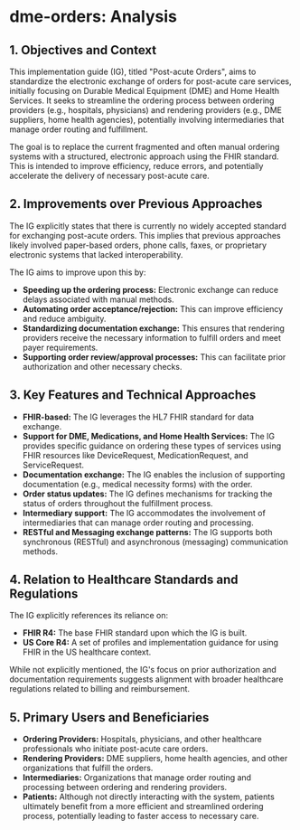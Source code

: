 # dme-orders: Analysis

## 1. Objectives and Context

This implementation guide (IG), titled "Post-acute Orders", aims to standardize the electronic exchange of orders for post-acute care services, initially focusing on Durable Medical Equipment (DME) and Home Health Services. It seeks to streamline the ordering process between ordering providers (e.g., hospitals, physicians) and rendering providers (e.g., DME suppliers, home health agencies), potentially involving intermediaries that manage order routing and fulfillment.

The goal is to replace the current fragmented and often manual ordering systems with a structured, electronic approach using the FHIR standard. This is intended to improve efficiency, reduce errors, and potentially accelerate the delivery of necessary post-acute care.

## 2. Improvements over Previous Approaches

The IG explicitly states that there is currently no widely accepted standard for exchanging post-acute orders. This implies that previous approaches likely involved paper-based orders, phone calls, faxes, or proprietary electronic systems that lacked interoperability. 

The IG aims to improve upon this by:

* **Speeding up the ordering process:** Electronic exchange can reduce delays associated with manual methods.
* **Automating order acceptance/rejection:** This can improve efficiency and reduce ambiguity.
* **Standardizing documentation exchange:** This ensures that rendering providers receive the necessary information to fulfill orders and meet payer requirements.
* **Supporting order review/approval processes:** This can facilitate prior authorization and other necessary checks.

## 3. Key Features and Technical Approaches

* **FHIR-based:** The IG leverages the HL7 FHIR standard for data exchange.
* **Support for DME, Medications, and Home Health Services:** The IG provides specific guidance on ordering these types of services using FHIR resources like DeviceRequest, MedicationRequest, and ServiceRequest.
* **Documentation exchange:** The IG enables the inclusion of supporting documentation (e.g., medical necessity forms) with the order.
* **Order status updates:** The IG defines mechanisms for tracking the status of orders throughout the fulfillment process.
* **Intermediary support:** The IG accommodates the involvement of intermediaries that can manage order routing and processing.
* **RESTful and Messaging exchange patterns:** The IG supports both synchronous (RESTful) and asynchronous (messaging) communication methods.

## 4. Relation to Healthcare Standards and Regulations

The IG explicitly references its reliance on:

* **FHIR R4:** The base FHIR standard upon which the IG is built.
* **US Core R4:** A set of profiles and implementation guidance for using FHIR in the US healthcare context.

While not explicitly mentioned, the IG's focus on prior authorization and documentation requirements suggests alignment with broader healthcare regulations related to billing and reimbursement.

## 5. Primary Users and Beneficiaries

* **Ordering Providers:** Hospitals, physicians, and other healthcare professionals who initiate post-acute care orders.
* **Rendering Providers:** DME suppliers, home health agencies, and other organizations that fulfill the orders.
* **Intermediaries:** Organizations that manage order routing and processing between ordering and rendering providers.
* **Patients:** Although not directly interacting with the system, patients ultimately benefit from a more efficient and streamlined ordering process, potentially leading to faster access to necessary care. 
